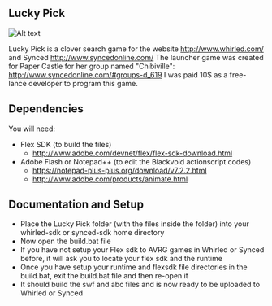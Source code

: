 ## Lucky Pick
![Alt text](/game-Addons/Whirled/AVRG-Lucky_Pick/rsrc/launcher175x125.png)

Lucky Pick is a clover search game for the website http://www.whirled.com/ and Synced http://www.syncedonline.com/
The launcher game was created for Paper Castle for her group named "Chibiville": http://www.syncedonline.com/#groups-d_619
I was paid 10$ as a free-lance developer to program this game.

## Dependencies
You will need:
- Flex SDK (to build the files) 
  - http://www.adobe.com/devnet/flex/flex-sdk-download.html
- Adobe Flash or Notepad++ (to edit the Blackvoid actionscript codes) 
  - https://notepad-plus-plus.org/download/v7.2.2.html
  - http://www.adobe.com/products/animate.html

## Documentation and Setup
- Place the Lucky Pick  folder (with the files inside the folder) into your whirled-sdk or synced-sdk home directory
- Now open the build.bat file
- If you have not setup your Flex sdk to AVRG games in Whirled or Synced before, it will ask you to locate your flex sdk and the runtime
- Once you have setup your runtime and flexsdk file directories in the build.bat, exit the build.bat file and then re-open it
- It should build the swf and abc files and is now ready to be uploaded to Whirled or Synced
